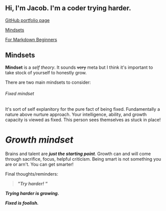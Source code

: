 ## Hi, I'm Jacob. I'm a coder trying harder.

[GitHub portfolio page](https://github.com/jacobrigal)

[Mindsets](https://jacobrigal.github.io/learning-journal/mindsets.html)

[For Markdown Beginners](https://jacobrigal.github.io/learning-journal/learning_markdown.html)

## Mindsets

**Mindset** is a *self theory*. It sounds ~~very~~ meta but I think it's important to take stock of yourself to honestly grow. 

There are two main mindsets to consider:
 
###### Fixed mindset

It's sort of self explanitory for the pure fact of being fixed. Fundamentally a nature above nurture approach. Your intelligence, ability, and growth capacity is viewed as fixed. This person sees themselves as stuck in place! 

# **_Growth mindset_** 

Brains and talent are ***just the starting point***. Growth can and will come through sacrifice, focus, helpful criticism. Being smart is not something you are or arn't. You can get smarter!

Final thoughts/reminders:
> ***"Try harder!  "***

***Trying harder is growing.***

***Fixed is foolish.***


